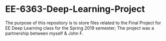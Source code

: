 # EE-6363-Deep-Learning-Project
The purpose of this repository is to store files related to the Final Project for EE Deep Learning class for the Spring 2019 semester; The project was a partnership between myself & John F. 
